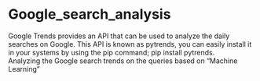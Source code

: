 # Google_search_analysis
Google Trends provides an API that can be used to analyze the daily searches on Google. This API is known as pytrends, you can easily install it in your systems by using the pip command; pip install pytrends.<br/>
Analyzing the Google search trends on the queries based on “Machine Learning”
